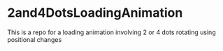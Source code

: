 # 2and4DotsLoadingAnimation
This is a repo for a loading animation involving 2 or 4 dots rotating using positional changes
